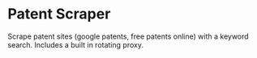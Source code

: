 # Patent Scraper
Scrape patent sites (google patents, free patents online) with a keyword search. Includes a built in rotating proxy.

